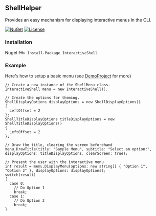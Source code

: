 ## ShellHelper
Provides an easy mechanism for displaying interactive menus in the CLI.

[![NuGet](https://img.shields.io/nuget/v/InteractiveShell?color=%2327ae60)](https://www.nuget.org/packages/InteractiveShell/2.0.1)
[![License](https://img.shields.io/github/license/Zintom/InteractiveShell)](https://github.com/Zintom/InteractiveShell/blob/master/LICENSE.txt)

### Installation
Nuget `PM> Install-Package InteractiveShell`

### Example
Here's how to setup a basic menu (see [DemoProject](https://github.com/Zintom/ShellHelper/tree/master/ShellHelper/DemoProject) for more)
```
// Create a new instance of the ShellMenu class.
InteractiveShell menu = new InteractiveShell();

// Create the options for theming.
ShellDisplayOptions displayOptions = new ShellDisplayOptions()
{
  LeftOffset = 2
};
ShellTitleDisplayOptions titleDisplayOptions = new ShellTitleDisplayOptions()
{
  LeftOffset = 2
};

// Draw the title, clearing the screen beforehand
menu.DrawTitle(title: "Sample Menu", subtitle: "Select an option:", displayOptions: titleDisplayOptions, clearScreen: true);

// Present the user with the interactive menu
int result = menu.DisplayMenu(options: new string[] { "Option 1", "Option 2" }, displayOptions: displayOptions);
switch(result)
{
  case 0:
    // Do Option 1
    break;
  case 1:
    // Do Option 2
    break;
}
```
